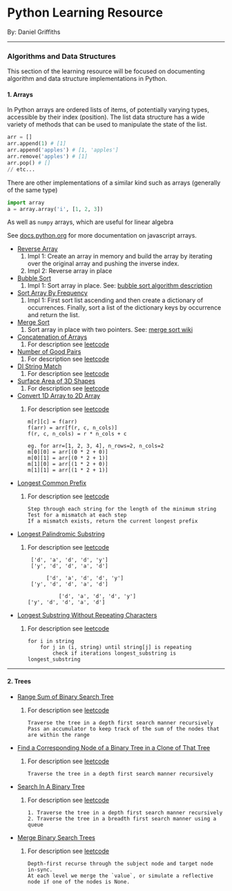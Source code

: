 # Python Learning Resource

By: Daniel Griffiths

---

### Algorithms and Data Structures

This section of the learning resource will be focused on documenting algorithm and data structure implementations in Python.

#### 1. Arrays

In Python arrays are ordered lists of items, of potentially varying types, accessible by their index (position). The list data structure has a wide variety of methods that can be used to manipulate the state of the list.

```python
arr = []
arr.append(1) # [1]
arr.append('apples') # [1, 'apples']
arr.remove('apples') # [1]
arr.pop() # []
// etc...
```
There are other implementations of a similar kind such as arrays (generally of the same type)
```python
import array
a = array.array('i', [1, 2, 3])
```
As well as `numpy` arrays, which are useful for linear algebra

See [docs.python.org](https://docs.python.org/3/tutorial/datastructures.html) for more documentation on javascript arrays.

-   [Reverse Array](algorithms/arrays/easy/reverse_array.py)
    1. Impl 1: Create an array in memory and build the array by iterating over the original array and pushing the inverse index.
    2. Impl 2: Reverse array in place
-   [Bubble Sort](algorithms/arrays/easy/bubble_sort.py)
    1. Impl 1: Sort array in place. See: [bubble sort algorithm description](https://www.geeksforgeeks.org/bubble-sort/)
-   [Sort Array By Frequency](algorithms/arrays/easy/sort_array_by_frequency.py)
    1. Impl 1: First sort list ascending and then create a dictionary of occurrences. Finally, sort a list of the dictionary keys by occurrence and return the list.
-   [Merge Sort](algorithms/arrays/medium/merge_sort.py)
    1. Sort array in place with two pointers. See: [merge sort wiki](https://en.wikipedia.org/wiki/Merge_sort)
-   [Concatenation of Arrays](algorithms/arrays/easy/concatenation_of_arrays.py)
    1. For description see [leetcode](https://leetcode.com/problems/concatenation-of-array/description/)
-   [Number of Good Pairs](algorithms/arrays/easy/concatenation_of_arrays.py)
    1. For description see [leetcode](https://leetcode.com/problems/number-of-good-pairs/description/)
-   [DI String Match](algorithms/arrays/easy/di_string_match.py)
    1. For description see [leetcode](https://leetcode.com/problems/di-string-match/description/)
-   [Surface Area of 3D Shapes](algorithms/arrays/easy/surface_area_of_3d_shapes.py)
    1. For description see [leetcode](https://leetcode.com/problems/surface-area-of-3d-shapes/description/)
-   [Convert 1D Array to 2D Array](algorithms/arrays/easy/convert_1d_arr_to_2d_arr.py)
    1. For description see [leetcode](https://leetcode.com/problems/convert-1d-array-into-2d-array/description/)

           m[r][c] = f(arr)
           f(arr) = arr[f(r, c, n_cols)]
           f(r, c, n_cols) = r * n_cols + c
    
           eg. for arr=[1, 2, 3, 4], n_rows=2, n_cols=2
           m[0][0] = arr[(0 * 2 + 0)]
           m[0][1] = arr[(0 * 2 + 1)]
           m[1][0] = arr[(1 * 2 + 0)]
           m[1][1] = arr[(1 * 2 + 1)]
-   [Longest Common Prefix](algorithms/arrays/easy/longest_common_prefix.py)
    1. For description see [leetcode](https://leetcode.com/problems/longest-common-prefix/description/)

           Step through each string for the length of the minimum string
           Test for a mismatch at each step
           If a mismatch exists, return the current longest prefix
-   [Longest Palindromic Substring](algorithms/arrays/medium/longest_palindromic_substring.py)
    1. For description see [leetcode](https://leetcode.com/problems/longest-palindromic-substring/description/)

            ['d', 'a', 'd', 'd', 'y']
            ['y', 'd', 'd', 'a', 'd']
    
                 ['d', 'a', 'd', 'd', 'y']
            ['y', 'd', 'd', 'a', 'd']
    
                     ['d', 'a', 'd', 'd', 'y']
           ['y', 'd', 'd', 'a', 'd']
-   [Longest Substring Without Repeating Characters](algorithms/arrays/medium/longest_substr_without_repeating_chars.py)
    1. For description see [leetcode](https://leetcode.com/problems/longest-substring-without-repeating-characters/description/)

           for i in string 
               for j in (i, string) until string[j] is repeating
                   check if iterations longest_substring is longest_substring

---

#### 2. Trees

-   [Range Sum of Binary Search Tree](algorithms/trees/easy/range_sum_of_bst.py)
    1. For description see [leetcode](https://leetcode.com/problems/range-sum-of-bst/description/)

           Traverse the tree in a depth first search manner recursively
           Pass an accumulator to keep track of the sum of the nodes that are within the range
-   [Find a Corresponding Node of a Binary Tree in a Clone of That Tree](algorithms/trees/easy/corresponding_node.py)
    1. For description see [leetcode](https://leetcode.com/problems/find-a-corresponding-node-of-a-binary-tree-in-a-clone-of-that-tree/description/)

           Traverse the tree in a depth first search manner recursively
-   [Search In A Binary Tree](algorithms/trees/easy/binary_tree_search.py)
    1. For description see [leetcode](https://leetcode.com/problems/search-in-a-binary-search-tree/description/)

           1. Traverse the tree in a depth first search manner recursively
           2. Traverse the tree in a breadth first search manner using a queue
-   [Merge Binary Search Trees](algorithms/trees/easy/merge_binary_trees.py)
    1. For description see [leetcode](https://leetcode.com/problems/merge-two-binary-trees/description/)

           Depth-first recurse through the subject node and target node in-sync.
           At each level we merge the `value`, or simulate a reflective node if one of the nodes is None.
